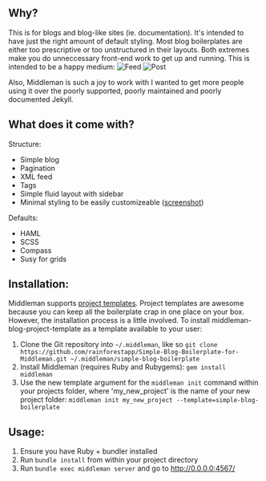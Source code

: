 ## Why?
This is for blogs and blog-like sites (ie. documentation). It's intended to have just the right amount of default styling. Most blog boilerplates are either too prescriptive or too unstructured in their layouts. Both extremes make you do unneccessary front-end work to get up and running. This is intended to be a happy medium:
![Feed](http://f.cl.ly/items/1Q0d0b3u3l1W0L3V1r3v/Screen%20Shot%202013-11-08%20at%2012.36.25.png)
![Post](http://f.cl.ly/items/13042w2p070r2428403Z/Screen%20Shot%202013-11-08%20at%2013.00.07.png)

Also, Middleman is such a joy to work with I wanted to get more people using it over the poorly supported, poorly maintained and poorly documented Jekyll. 

## What does it come with?
Structure:
- Simple blog
- Pagination
- XML feed
- Tags
- Simple fluid layout with sidebar
- Minimal styling to be easily customizeable ([screenshot](http://cl.ly/image/460610072B2y))

Defaults:
- HAML
- SCSS
- Compass
- Susy for grids

## Installation:

Middleman supports [project templates](http://middlemanapp.com/getting-started/#toc_6). Project templates are awesome because you can keep all the boilerplate crap in one place on your box. However, the installation process is a little involved. To install middleman-blog-project-template as a template available to your user:

1. Clone the Git repository into ``~/.middleman``, like so ``git clone https://github.com/rainforestapp/Simple-Blog-Boilerplate-for-Middleman.git ~/.middleman/simple-blog-boilerplate``
2. Install Middleman (requires Ruby and Rubygems): ``gem install middleman``
3. Use the new template argument for the ```middleman init``` command within your projects folder, where 'my_new_project' is the name of your new project folder: ``middleman init my_new_project --template=simple-blog-boilerplate``

## Usage:

1. Ensure you have Ruby + bundler installed
2. Run ``bundle install`` from within your project directory
3. Run ``bundle exec middleman server`` and go to http://0.0.0.0:4567/
